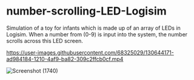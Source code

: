 # number-scrolling-LED-Logisim
Simulation of a toy for infants which is made up of an array of LEDs in Logisim. When a number from (0-9) is input into the system, the number scrolls across this LED screen.


https://user-images.githubusercontent.com/68325029/130644171-ad984184-1210-4af9-ba82-309c2ffcb0cf.mp4  

![Screenshot (1740)](https://user-images.githubusercontent.com/68325029/130643682-f64e686e-c545-4c50-8500-97a68126ecfc.png)
